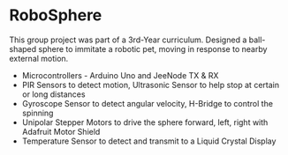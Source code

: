 
RoboSphere
=
This group project was part of a 3rd-Year curriculum. Designed a ball-shaped sphere to immitate a robotic pet, moving in response to nearby external motion.
- Microcontrollers - Arduino Uno and JeeNode TX & RX 
- PIR Sensors to detect motion, Ultrasonic Sensor to help stop at certain or long distances
- Gyroscope Sensor to detect angular velocity, H-Bridge to control the spinning
- Unipolar Stepper Motors to drive the sphere forward, left, right with Adafruit Motor Shield
- Temperature Sensor to detect and transmit to a Liquid Crystal Display
